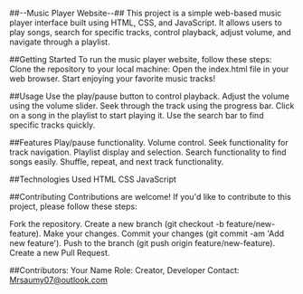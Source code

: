 ##--Music Player Website--##
This project is a simple web-based music player interface built using HTML, CSS, and JavaScript. It allows users to play songs, search for specific tracks, control playback, adjust volume, and navigate through a playlist.

##Getting Started
To run the music player website, follow these steps:
Clone the repository to your local machine:
Open the index.html file in your web browser.
Start enjoying your favorite music tracks!


##Usage
Use the play/pause button to control playback.
Adjust the volume using the volume slider.
Seek through the track using the progress bar.
Click on a song in the playlist to start playing it.
Use the search bar to find specific tracks quickly.


##Features
Play/pause functionality.
Volume control.
Seek functionality for track navigation.
Playlist display and selection.
Search functionality to find songs easily.
Shuffle, repeat, and next track functionality.

##Technologies Used
HTML
CSS
JavaScript

##Contributing
Contributions are welcome! If you'd like to contribute to this project, please follow these steps:

Fork the repository.
Create a new branch (git checkout -b feature/new-feature).
Make your changes.
Commit your changes (git commit -am 'Add new feature').
Push to the branch (git push origin feature/new-feature).
Create a new Pull Request.

##Contributors:
Your Name
Role: Creator, Developer
Contact: Mrsaumy07@outlook.com
